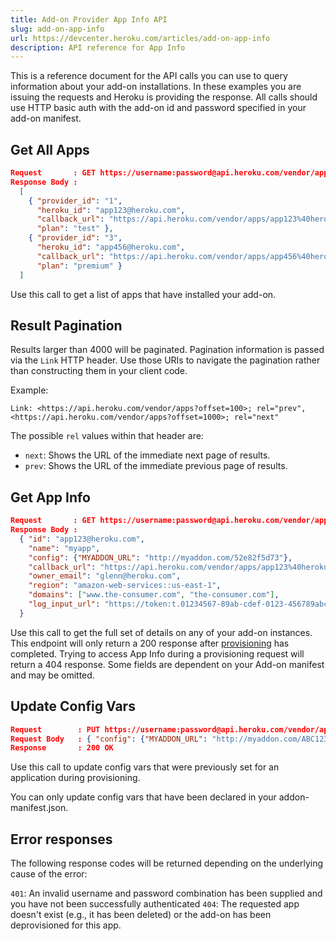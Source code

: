 ```yaml
---
title: Add-on Provider App Info API
slug: add-on-app-info
url: https://devcenter.heroku.com/articles/add-on-app-info
description: API reference for App Info
---
```


This is a reference document for the API calls you can use to query information about your add-on installations. In these examples you are issuing the requests and Heroku is providing the response. All calls should use HTTP basic auth with the add-on id and password specified in your add-on manifest.


## Get All Apps

``` json
Request       : GET https://username:password@api.heroku.com/vendor/apps
Response Body : 
  [
    { "provider_id": "1",
      "heroku_id": "app123@heroku.com",
      "callback_url": "https://api.heroku.com/vendor/apps/app123%40heroku.com",
      "plan": "test" },
    { "provider_id": "3",
      "heroku_id": "app456@heroku.com",
      "callback_url": "https://api.heroku.com/vendor/apps/app456%40heroku.com",
      "plan": "premium" }
  ]
```

Use this call to get a list of apps that have installed your add-on.

## Result Pagination

Results larger than 4000 will be paginated. Pagination information is passed
via the `Link` HTTP header. Use those URIs to navigate the pagination rather
than constructing them in your client code.

Example:

```
Link: <https://api.heroku.com/vendor/apps?offset=100>; rel="prev",   <https://api.heroku.com/vendor/apps?offset=1000>; rel="next"
```

The possible `rel` values within that header are:

- `next`: Shows the URL of the immediate next page of results.
- `prev`: Shows the URL of the immediate previous page of results.

## Get App Info

```  json
Request       : GET https://username:password@api.heroku.com/vendor/apps/:heroku_id
Response Body : 
  { "id": "app123@heroku.com",
    "name": "myapp",
    "config": {"MYADDON_URL": "http://myaddon.com/52e82f5d73"},
    "callback_url": "https://api.heroku.com/vendor/apps/app123%40heroku.com",
    "owner_email": "glenn@heroku.com",
    "region": "amazon-web-services::us-east-1",
    "domains": ["www.the-consumer.com", "the-consumer.com"],
    "log_input_url": "https://token:t.01234567-89ab-cdef-0123-456789abcdef@1.us.logplex.io/logs",
  }
```

Use this call to get the full set of details on any of your add-on instances. This endpoint will only return a 200 response after [provisioning](https://devcenter.heroku.com/articles/add-on-provider-api#provision) has completed. Trying to access App Info during a provisioning request will return a 404 response. Some fields are dependent on your Add-on manifest and may be omitted.

## Update Config Vars

``` json
Request        : PUT https://username:password@api.heroku.com/vendor/apps/:heroku_id
Request Body   : { "config": {"MYADDON_URL": "http://myaddon.com/ABC123"}}
Response       : 200 OK
```

Use this call to update config vars that were previously set for an application during provisioning.

You can only update config vars that have been declared in your addon-manifest.json.

## Error responses

The following response codes will be returned depending on the underlying cause of the error:

`401`: An invalid username and password combination has been supplied and you have not been successfully authenticated
`404`: The requested app doesn't exist (e.g., it has been deleted) or the add-on has been deprovisioned for this app. 